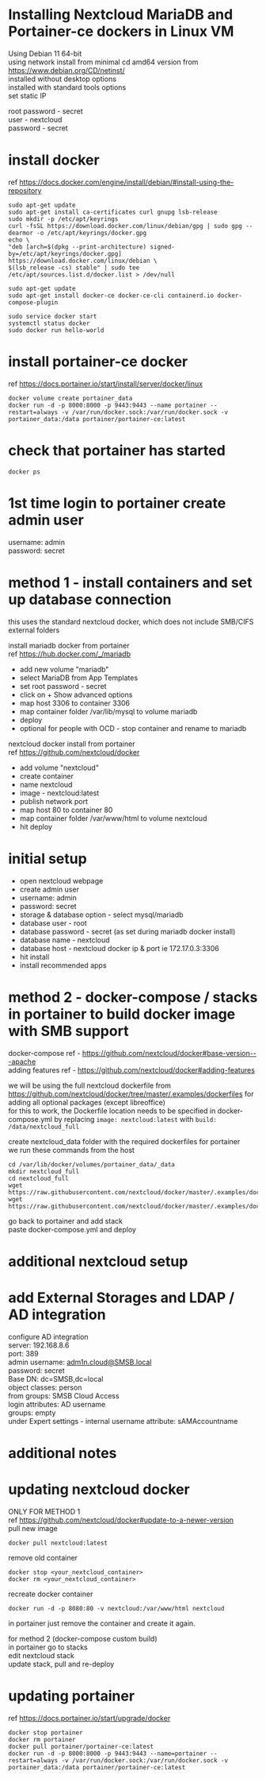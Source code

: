 # Installing Nextcloud MariaDB and Portainer-ce dockers in Linux VM

Using Debian 11 64-bit  
using network install from minimal cd amd64 version from https://www.debian.org/CD/netinst/  
installed without desktop options  
installed with standard tools options  
set static IP  

root password - secret  
user - nextcloud  
password - secret  

# install docker
ref https://docs.docker.com/engine/install/debian/#install-using-the-repository

```
sudo apt-get update
sudo apt-get install ca-certificates curl gnupg lsb-release
sudo mkdir -p /etc/apt/keyrings
curl -fsSL https://download.docker.com/linux/debian/gpg | sudo gpg --dearmor -o /etc/apt/keyrings/docker.gpg
echo \
"deb [arch=$(dpkg --print-architecture) signed-by=/etc/apt/keyrings/docker.gpg] https://download.docker.com/linux/debian \
$(lsb_release -cs) stable" | sudo tee /etc/apt/sources.list.d/docker.list > /dev/null

sudo apt-get update
sudo apt-get install docker-ce docker-ce-cli containerd.io docker-compose-plugin

sudo service docker start
systemctl status docker
sudo docker run hello-world
```

# install portainer-ce docker 
ref https://docs.portainer.io/start/install/server/docker/linux

```
docker volume create portainer_data
docker run -d -p 8000:8000 -p 9443:9443 --name portainer --restart=always -v /var/run/docker.sock:/var/run/docker.sock -v portainer_data:/data portainer/portainer-ce:latest
```

# check that portainer has started
```
docker ps
```

# 1st time login to portainer create admin user
username: admin  
password: secret

# method 1 - install containers and set up database connection
this uses the standard nextcloud docker, which does not include SMB/CIFS external folders

install mariadb docker from portainer  
ref https://hub.docker.com/_/mariadb  
- add new volume "mariadb"
- select MariaDB from App Templates
- set root password - secret
- click on + Show advanced options
- map host 3306 to container 3306
- map container folder /var/lib/mysql to volume mariadb
- deploy
- optional for people with OCD - stop container and rename to mariadb

nextcloud docker install from portainer  
ref https://github.com/nextcloud/docker  
- add volume "nextcloud"
- create container
- name nextcloud
- image - nextcloud:latest
- publish network port
- map host 80 to container 80
- map container folder /var/www/html to volume nextcloud
- hit deploy

# initial setup
- open nextcloud webpage
- create admin user
- username: admin
- password: secret
- storage & database option - select mysql/mariadb
- database user - root
- database password - secret (as set during mariadb docker install)
- database name - nextcloud
- database host - nextcloud docker ip & port ie 172.17.0.3:3306
- hit install
- install recommended apps

# method 2 - docker-compose / stacks in portainer to build docker image with SMB support
docker-compose ref - https://github.com/nextcloud/docker#base-version---apache  
adding features ref - https://github.com/nextcloud/docker#adding-features  

we will be using the full nextcloud dockerfile from https://github.com/nextcloud/docker/tree/master/.examples/dockerfiles for adding all optional packages (except libreoffice)  
for this to work, the Dockerfile location needs to be specified in docker-compose.yml by replacing ```image: nextcloud:latest``` with ```build: /data/nextcloud_full```  

create nextcloud_data folder with the required dockerfiles for portainer  
we run these commands from the host  

```
cd /var/lib/docker/volumes/portainer_data/_data
mkdir nextcloud_full
cd nextcloud_full
wget https://raw.githubusercontent.com/nextcloud/docker/master/.examples/dockerfiles/full/apache/Dockerfile
wget https://raw.githubusercontent.com/nextcloud/docker/master/.examples/dockerfiles/full/apache/supervisord.conf
```

go back to portainer and add stack  
paste docker-compose.yml and deploy

# additional nextcloud setup

# add External Storages and LDAP / AD integration
configure AD integration  
server: 192.168.8.6  
port: 389  
admin username: adm1n.cloud@SMSB.local  
password: secret  
Base DN: dc=SMSB,dc=local  
object classes: person  
from groups: SMSB Cloud Access  
login attributes: AD username  
groups: empty  
under Expert settings - internal username attribute: sAMAccountname  


# additional notes

# updating nextcloud docker

ONLY FOR METHOD 1  
ref https://github.com/nextcloud/docker#update-to-a-newer-version  
pull new image  
```
docker pull nextcloud:latest
```
remove old container
```
docker stop <your_nextcloud_container>
docker rm <your_nextcloud_container>
```
recreate docker container
```
docker run -d -p 8080:80 -v nextcloud:/var/www/html nextcloud
```

in portainer just remove the container and create it again.

for method 2 (docker-compose custom build)  
in portainer go to stacks  
edit nextcloud stack  
update stack, pull and re-deploy  

# updating portainer
ref https://docs.portainer.io/start/upgrade/docker
```
docker stop portainer
docker rm portainer
docker pull portainer/portainer-ce:latest
docker run -d -p 8000:8000 -p 9443:9443 --name=portainer --restart=always -v /var/run/docker.sock:/var/run/docker.sock -v portainer_data:/data portainer/portainer-ce:latest
```
